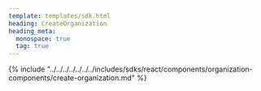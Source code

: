 ```yaml
---
template: templates/sdk.html
heading: CreateOrganization
heading_meta:
  monospace: true
  tag: true
---
```

{% include "../../../../../../../includes/sdks/react/components/organization-components/create-organization.md" %}
